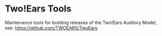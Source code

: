 # Two!Ears Tools

Maintenance tools for building releases of the Two!Ears Auditory Model, see:
https://github.com/TWOEARS/TwoEars
